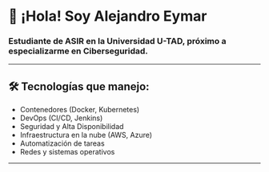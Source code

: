 # 👋 ¡Hola! Soy Alejandro Eymar

### Estudiante de ASIR en la Universidad U-TAD, próximo a especializarme en Ciberseguridad.

---

## 🛠️ **Tecnologías que manejo**:
- Contenedores (Docker, Kubernetes)
- DevOps (CI/CD, Jenkins)
- Seguridad y Alta Disponibilidad
- Infraestructura en la nube (AWS, Azure)
- Automatización de tareas
- Redes y sistemas operativos

---
